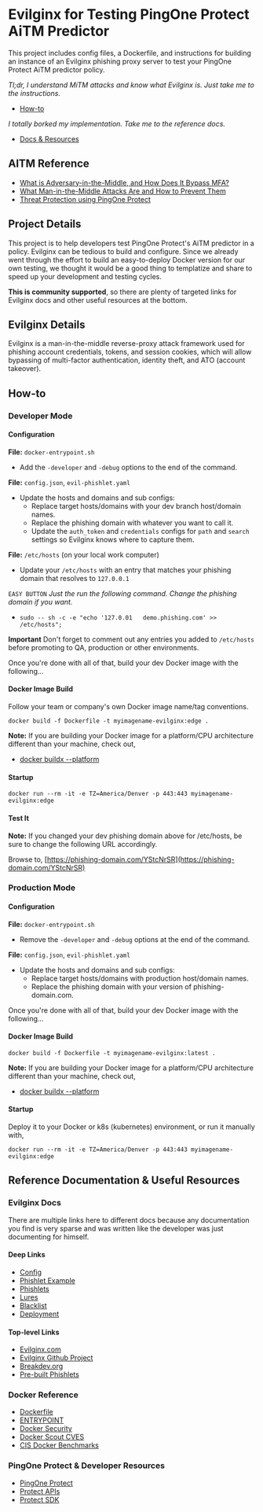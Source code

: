 # Evilginx for Testing PingOne Protect AiTM Predictor

This project includes config files, a Dockerfile, and instructions for building an instance of an Evilginx phishing proxy server to test your PingOne Protect AiTM predictor policy.

*Tl;dr, I understand MiTM attacks and know what Evilginx is. Just take me to the instructions.*

- [How-to](#how-to)

*I totally borked my implementation. Take me to the reference docs.*

- [Docs & Resources](#helpMeObiWon)

## AITM Reference

- [What is Adversary-in-the-Middle, and How Does It Bypass MFA?](https://www.pingidentity.com/en/resources/blog/post/adversary-middle-attacks.html#What-is-Adversary-in-the-Middle-and-How-Does-It-Bypass-MFA)
- [What Man-in-the-Middle Attacks Are and How to Prevent Them](https://www.pingidentity.com/en/resources/cybersecurity-fundamentals/threats/man-in-the-middle-attack.html)
- [Threat Protection using PingOne Protect](https://docs.pingidentity.com/r/en-us/pingone/pingone_p1risk_start)


## Project Details

This project is to help developers test PingOne Protect's AiTM predictor in a policy. Evilginx can be tedious to build and configure. Since we already went through the effort to build an easy-to-deploy Docker version for our own testing, we thought it would be a good thing to templatize and share to speed up your development and testing cycles.

**This is community supported**, so there are plenty of targeted links for Evilginx docs and other useful resources at the bottom.

## Evilginx Details

Evilginx is a man-in-the-middle reverse-proxy attack framework used for phishing account credentials, tokens, and session cookies, which will allow bypassing of multi-factor authentication, identity theft, and ATO (account takeover).

## How-to<a name="how-to"></a>

### Developer Mode

#### Configuration

**File:** `docker-entrypoint.sh`

- Add the `-developer` and `-debug` options to the end of the command.

**File:** `config.json`, `evil-phishlet.yaml`

- Update the hosts and domains and sub configs:
  - Replace target hosts/domains with your dev branch host/domain names.
  - Replace the phishing domain with whatever you want to call it.
  - Update the `auth_token` and `credentials` configs for `path` and `search` settings so Evilginx knows where to capture them.

**File:** `/etc/hosts` (on your local work computer)

- Update your `/etc/hosts` with an entry that matches your phishing domain that resolves to `127.0.0.1`

`EASY BUTTON` *Just the run the following command. Change the phishing domain if you want.*

- `sudo -- sh -c -e "echo '127.0.01   demo.phishing.com' >> /etc/hosts";`

**Important** Don't forget to comment out any entries you added to `/etc/hosts` before promoting to QA, production or other environments.

Once you're done with all of that, build your dev Docker image with the following...

#### Docker Image Build

Follow your team or company's own Docker image name/tag conventions.

`docker build -f Dockerfile -t myimagename-evilginx:edge .`

**Note:** If you are building your Docker image for a platform/CPU architecture different than your machine, check out,

- [docker buildx --platform](https://docs.docker.com/reference/cli/docker/buildx/build/#platform)

#### Startup

`docker run --rm -it -e TZ=America/Denver -p 443:443 myimagename-evilginx:edge`

#### Test It

**Note:** If you changed your dev phishing domain above for /etc/hosts, be sure to change the following URL accordingly.

Browse to, [https://phishing-domain.com/YStcNrSR](https://phishing-domain.com/YStcNrSR)


### Production Mode

#### Configuration

**File:** `docker-entrypoint.sh`

- Remove the `-developer` and `-debug` options at the end of the command.

**File:** `config.json`, `evil-phishlet.yaml`

- Update the hosts and domains and sub configs:
  - Replace target hosts/domains with production host/domain names.
  - Replace the phishing domain with your version of phishing-domain.com.

Once you're done with all of that, build your dev Docker image with the following...

#### Docker Image Build

`docker build -f Dockerfile -t myimagename-evilginx:latest .`

**Note:** If you are building your Docker image for a platform/CPU architecture different than your machine, check out,

- [docker buildx --platform](https://docs.docker.com/reference/cli/docker/buildx/build/#platform)

#### Startup

Deploy it to your Docker or k8s (kubernetes) environment, or run it manually with,

`docker run --rm -it -e TZ=America/Denver -p 443:443 myimagename-evilginx:edge`

## Reference Documentation & Useful Resources<a name="helpMeObiWon"></a>

### Evilginx Docs
There are multiple links here to different docs because any documentation you find is very sparse and was written like the developer was just documenting for himself.

#### Deep Links
- [Config](https://help.Evilginx.com/docs/guides/config)
- [Phishlet Example](https://help.Evilginx.com/docs/phishlet-format)
- [Phishlets](https://help.Evilginx.com/docs/guides/phishlets)
- [Lures](https://help.Evilginx.com/docs/guides/lures)
- [Blacklist](https://help.evilginx.com/docs/guides/blacklist)
- [Deployment](https://help.evilginx.com/docs/category/deployment)

#### Top-level Links
- [Evilginx.com](https://help.Evilginx.com/docs/category/getting-started)
- [Evilginx Github Project](https://github.com/kgretzky/Evilginx2)
- [Breakdev.org](https://breakdev.org/Evilginx-3-3-go-phish/)
- [Pre-built Phishlets](https://github.com/simplerhacking/Evilginx3-Phishlets)


### Docker Reference
- [Dockerfile](https://docs.docker.com/reference/dockerfile/)
- [ENTRYPOINT](https://docs.docker.com/reference/dockerfile/#entrypoint)
- [Docker Security](https://docs.docker.com/engine/security/)
- [Docker Scout CVES](https://docs.docker.com/reference/cli/docker/scout/cves/)
- [CIS Docker Benchmarks](https://www.cisecurity.org/benchmark/docker)

### PingOne Protect & Developer Resources

- [PingOne Protect](https://apidocs.pingidentity.com/pingone/main/v1/api/#pingone-protect)
- [Protect APIs](https://apidocs.pingidentity.com/pingone/platform/v1/api/#pingone-protect)
- [Protect SDK](https://apidocs.pingidentity.com/pingone/native-sdks/v1/api/#pingone-protect-native-sdks)

